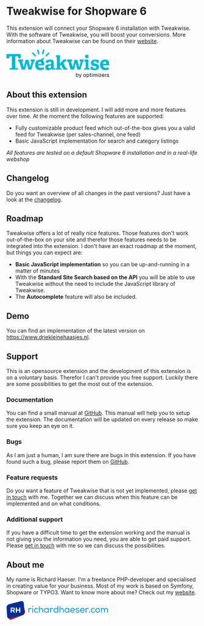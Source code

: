 # Tweakwise for Shopware 6
This extension will connect your Shopware 6 installation with Tweakwise.
With the software of Tweakwise, you will boost your conversions. More information
about Tweakwise can be found on their [website](https://www.tweakwise.com).

![Tweakwise](src/Resources/public/logo-tweakwise.png)

## About this extension
This extension is still in development. I will add more and more features over time.
At the moment the following features are supported:

- Fully customizable product feed which out-of-the-box gives you a valid feed for Tweakwise (per sales-channel, one feed)
- Basic JavaScript implementation for search and category listings

_All features are tested on a default Shopware 6 installation and in a real-life webshop_

## Changelog
Do you want an overview of all changes in the past versions? Just have a look at the [changelog](CHANGELOG.md).

## Roadmap
Tweakwise offers a lot of really nice features. Those features don't work out-of-the-box on your site
and therefor those features needs to be integrated into the extension. I don't have an exact roadmap 
at the moment, but things you can expect are:

- **Basic JavaScript implementation** so you can be up-and-running in a matter of minutes
- With the **Standard Site Search based on the API** you will be able to use Tweakwise without the need to include the JavaScript library of Tweakwise. 
- The **Autocomplete** feature will also be included.

## Demo
You can find an implementation of the latest version on https://www.driekleinehaasjes.nl.

## Support
This is an opensource extension and the development of this extension is on a voluntary basis. Therefor I can't provide you
free support. Luckily there are some possibilities to get the most out of the extension.

### Documentation
You can find a small manual at [GitHub](https://github.com/richardhaeser-com/sw-tweakwise/wiki/Documentation). 
This manual will help you to setup the extension. The documentation will be updated on every release so
make sure you keep an eye on it.

### Bugs
As I am just a human, I am sure there are bugs in this extension. If you have found such a bug, please
report them on [GitHub](https://github.com/richardhaeser-com/sw-tweakwise/issues).

### Feature requests
Do you want a feature of Tweakwise that is not yet implemented, please [get in touch](mailto:support@richardhaeser.com) with me. Together we can discuss 
when this feature can be implemented and on what conditions.

### Additional support
If you have a difficult time to get the extension working and the manual is not giving you the information you need,
you are able to get paid support. Please [get in touch](mailto:support@richardhaeser.com) with me so we can discuss the possibilities.

## About me
My name is Richard Haeser. I'm a freelance PHP-developer and specialised in creating value
for your business. Most of my work is based on Symfony, Shopware or TYPO3. Want to know more about me?
Check out my [website](https://www.richardhaeser.com).

![richardhaeser.com](src/Resources/public/logo-richardhaeser.png)
